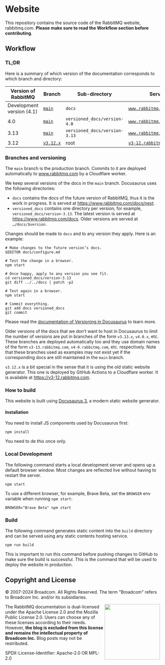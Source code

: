 # Website

This repository contains the source code of the RabbitMQ website, rabbitmq.com.
**Please make sure to read the Workflow section before contributing**.

## Workflow

### TL;DR

Here is a summary of which version of the documentation corresponds to which
branch and directory:

| Version of RabbitMQ | Branch | Sub-directory | Served at |
|---------------------|--------|---------------|-----------|
| Development version (4.1) | [`main`](https://github.com/rabbitmq/rabbitmq-website/tree/main) | `docs` | [`www.rabbitmq.com/docs/next`](https://www.rabbitmq.com/docs/next) |
| 4.0 | [`main`](https://github.com/rabbitmq/rabbitmq-website/tree/main) | `versioned_docs/version-4.0` | [`www.rabbitmq.com/docs`](https://www.rabbitmq.com/docs) |
| 3.13 | [`main`](https://github.com/rabbitmq/rabbitmq-website/tree/main) | `versioned_docs/version-3.13` | [`www.rabbitmq.com/docs`](https://www.rabbitmq.com/docs/3.13) |
| 3.12 | [`v3.12.x`](https://github.com/rabbitmq/rabbitmq-website/tree/v3.12.x) | root | [`v3-12.rabbitmq.com`](https://v3-12.rabbitmq.com/documentation.html) |

### Branches and versioning

The `main` branch is the production branch. Commits to it are deployed
automatically to www.rabbitmq.com by a Cloudflare worker.

We keep several versions of the docs in the `main` branch. Docusaurus uses the
following directories:

* `docs` contains the docs of the future version of RabbitMQ, thus it is the
  work in progress. It is served at https://www.rabbitmq.com/docs/next.
* `versioned_docs` contains one directory per version; for example,
  `versioned_docs/version-3.13`. The latest version is served at
  https://www.rabbitmq.com/docs. Older versions are served at
  `…/docs/$version`.

Changes should be made to `docs` and to any version they apply. Here is an
example:

```
# Make changes to the future version’s docs.
$EDITOR docs/configure.md

# Test the change in a browser.
npm start

# Once happy, apply to any version you see fit.
cd versioned_docs/version-3.13
git diff ../../docs | patch -p2

# Test again in a browser.
npm start

# Commit everything.
git add docs versioned_docs
git commit
```

Please read the [documentation of Versioning in
Docusaurus](https://docusaurus.io/docs/versioning) to learn more.

Older versions of the docs that we don’t want to host in Docusaurus to limit
the number of versions are put in branches of the form `v3.13.x`, `v4.0.x`,
etc. These branches are deployed automatically too and they use domain names of
the form `v3-13.rabbitmq.com`, `v4-0.rabbitmq.com`, etc. respectively. Note
that these branches used as examples may not exist yet if the corresponding
docs are still maintained in the `main` branch.

`v3.12.x` is a bit special in the sense that it is using the old static website
generator. This one is deployed by GitHub Actions to a Cloudflare worker. It is
available at https://v3-12.rabbitmq.com.

### How to build

This website is built using [Docusaurus 3](https://docusaurus.io/), a modern
static website generator.

#### Installation

You need to install JS components used by Docusaurus first:

``` shell
npm install
```

You need to de this once only.

### Local Development

The following command starts a local development server and opens up a default browser
window. Most changes are reflected live without having to restart the server.

``` shell
npm start
```

To use a different browser, for example, Brave Beta, set the `BROWSER` env variable
when running `npm start`:

``` shell
BROWSER="Brave Beta" npm start
```

### Build

The following command generates static content into the `build` directory and
can be served using any static contents hosting service.

``` shell
npm run build
```

This is important to run this command before pushing changes to GitHub to make
sure the build is successful. This is the command that will be used to deploy
the website in production.

## Copyright and License

© 2007-2024 Broadcom. All Rights Reserved. The term "Broadcom" refers to
Broadcom Inc. and/or its subsidiaries.

<img align="right" width="180" src="http://mirrors.creativecommons.org/presskit/buttons/88x31/svg/by-nc-nd.eu.svg">

The RabbitMQ documentation is dual-licensed under the Apache License 2.0 and
the Mozilla Public License 2.0. Users can choose any of these licenses
according to their needs. However, **the blog is excluded from this license and
remains the intellectual property of Broadcom Inc.** Blog posts may not be
restributed.

SPDX-License-Identifier: Apache-2.0 OR MPL-2.0
